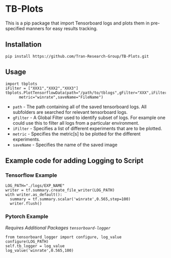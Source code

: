 # TB-Plots
This is a pip package that import Tensorboard logs and plots them in pre-specified manners for easy results tracking.

## Installation
`pip install https://github.com/Tran-Research-Group/TB-Plots.git`

## Usage
```
import tbplots
iFilter = ["XXX1","XXX2","XXX3"]
tbplots.PlotTensorflowData(path="/path/to/tblogs",gFilter="XXX",iFilter=iFilter,
      metric="winrate",saveName="FileName")
```
- `path` - The path containing all of the saved tensorboard logs. All subfolders are searched for relevant tensorboard logs.
- `gFilter` - A Global Filter used to identify subset of logs. For example one could use this to filter all logs from a particular environment.
- `iFilter` - Specifies a list of different experiments that are to be plotted.
- `metric` - Specifies the metric[s] to be plotted for the different experiments.
- `saveName` - Specifies the name of the saved image

## Example code for adding Logging to Script

### Tensorflow Example
```
LOG_PATH="./logs/EXP_NAME"
writer = tf.summary.create_file_writer(LOG_PATH)
with writer.as_default():
  summary = tf.summary.scalar('winrate',0.565,step=100)
  writer.flush()
```
### Pytorch Example

*Requires Additional Packages `tensorboard-logger`*
```
from tensorboard_logger import configure, log_value
configure(LOG_PATH)
self.tb_logger = log_value
log_value('winrate',0.565,100)
```

